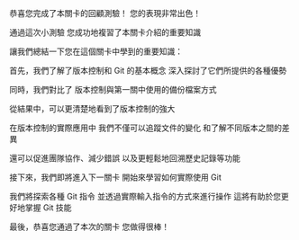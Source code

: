 恭喜您完成了本關卡的回顧測驗！
您的表現非常出色！

通過這次小測驗
您成功地複習了本關卡介紹的重要知識

讓我們總結一下您在這個關卡中學到的重要知識：

首先，我們了解了版本控制和 Git 的基本概念
深入探討了它們所提供的各種優勢

同時，我們對比了
版本控制與第一關中使用的備份檔案方式

從結果中，可以更清楚地看到了版本控制的強大

在版本控制的實際應用中
我們不僅可以追蹤文件的變化
和了解不同版本之間的差異

還可以促進團隊協作、減少錯誤
以及更輕鬆地回溯歷史記錄等功能

接下來，我們即將進入下一關卡
開始來學習如何實際使用 Git

我們將探索各種 Git 指令
並透過實際輸入指令的方式來進行操作
這將有助於您更好地掌握 Git 技能

最後，恭喜您通過了本次的關卡
您做得很棒！